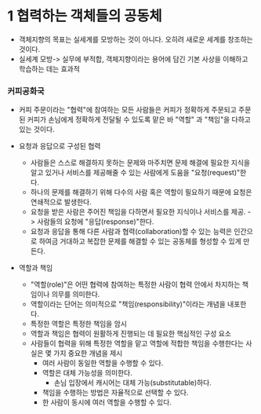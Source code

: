 # 1 협력하는 객체들의 공동체

- 객체지향의 목표는 실세계를 모방하는 것이 아니다. 오히려 새로운 세계를 창조하는 것이다.
- 실세계 모방-> 실무에 부적합, 객체지향이라는 용어에 담긴 기본 사상을 이해하고 학습하는 데는 효과적
### 커피공화국
  - 커피 주문이라는 "협력"에 참여하는 모든 사람들은 커피가 정확하게 주문되고 주문된 커피가 손님에게
정확하게 전달될 수 있도록 맡은 바 "역할" 과 "책임"을 다하고 있는 것이다.


- 요청과 응답으로 구성된 협력
  - 사람들은 스스로 해결하지 못하는 문제와 마주치면 문제 해결에 필요한 지식을 알고 있거나 서비스를
제공해줄 수 있는 사람에게 도움을 "요청(request)"한다.
  - 하나의 문제를 해결하기 위해 다수의 사람 혹은 역할이 필요하기 때문에 요청은 연쇄적으로 발생한다.
  - 요청을 받은 사람은 주어진 책임을 다하면서 필요한 지식이나 서비스를 제공. -> 사람들의 요청에
"응답(response)"한다.
  - 요청과 응답을 통해 다른 사람과 협력(collaboration)할 수 있는 능력은 인간으로 하여금
거대하고 복잡한 문제를 해결할 수 있는 공동체를 형성할 수 있게 만든다.


- 역할과 책임
  - "역할(role)"은 어떤 협력에 참여하는 특정한 사람이 협력 안에서 차지하는 책임이나 의무를 의미한다.
  - 역할이라는 단어는 의미적으로 "책임(responsibility)"이라는 개념을 내포한다.
  - 특정한 역할은 특정한 책임을 암시
  - 역할과 책임은 협력이 원활하게 진행되는 데 필요한 핵심적인 구성 요소
  - 사람들이 협력을 위해 특정한 역할을 맡고 역할에 적합한 책임을 수행한다는 사실은 몇 가지 중요한 개념을 제시
    - 여러 사람이 동일한 역할을 수행할 수 있다.
    - 역할은 대체 가능성을 의미한다.
      - 손님 입장에서 캐시어는 대체 가능(substitutable)하다.
    - 책임을 수행하는 방법은 자율적으로 선택할 수 있다.
    - 한 사람이 동시에 여러 역할을 수행할 수 있다.
